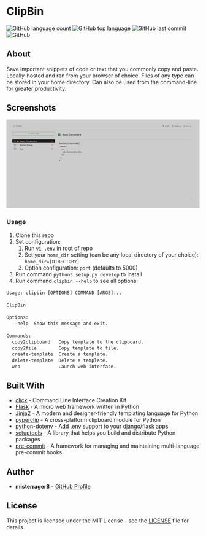 #  ClipBin

![GitHub language count](https://img.shields.io/github/languages/count/misterrager8/ClipBin)
![GitHub top language](https://img.shields.io/github/languages/top/misterrager8/ClipBin)
![GitHub last commit](https://img.shields.io/github/last-commit/misterrager8/ClipBin)
![GitHub](https://img.shields.io/github/license/misterrager8/clipbin)

## About
Save important snippets of code or text that you commonly copy and paste. Locally-hosted and ran from your browser of choice. Files of any type can be stored in your home directory. Can also be used from the command-line for greater productivity.

## Screenshots
![](docs/screenshot1.png)

### Usage

1. Clone this repo
2. Set configuration:
    1. Run `vi .env` in root of repo
    2. Set your `home_dir` setting (can be any local directory of your choice): `home_dir=[DIRECTORY]`
    3. Option configuration: `port` (defaults to 5000)
3. Run command `python3 setup.py develop` to install
4. Run command `clipbin --help` to see all options:

<!--  -->

    Usage: clipbin [OPTIONS] COMMAND [ARGS]...

    ClipBin

    Options:
      --help  Show this message and exit.

    Commands:
      copy2clipboard   Copy template to the clipboard.
      copy2file        Copy template to file.
      create-template  Create a template.
      delete-template  Delete a template.
      web              Launch web interface.

## Built With
- [click](https://github.com/pallets/click) - Command Line Interface Creation Kit
- [Flask](https://github.com/pallets/flask) - A micro web framework written in Python
- [Jinja2](https://github.com/pallets/jinja) - A modern and designer-friendly templating language for Python
- [pyperclip](https://github.com/asweigart/pyperclip) - A cross-platform clipboard module for Python
- [python-dotenv](https://github.com/theskumar/python-dotenv) - Add .env support to your django/flask apps
- [setuptools](https://github.com/pypa/setuptools) - A library that helps you build and distribute Python packages
- [pre-commit](https://github.com/pre-commit/pre-commit) - A framework for managing and maintaining multi-language pre-commit hooks

## Author
- **misterrager8** - [GitHub Profile](https://github.com/misterrager8)

## License
This project is licensed under the MIT License - see the [LICENSE](LICENSE) file for details.
